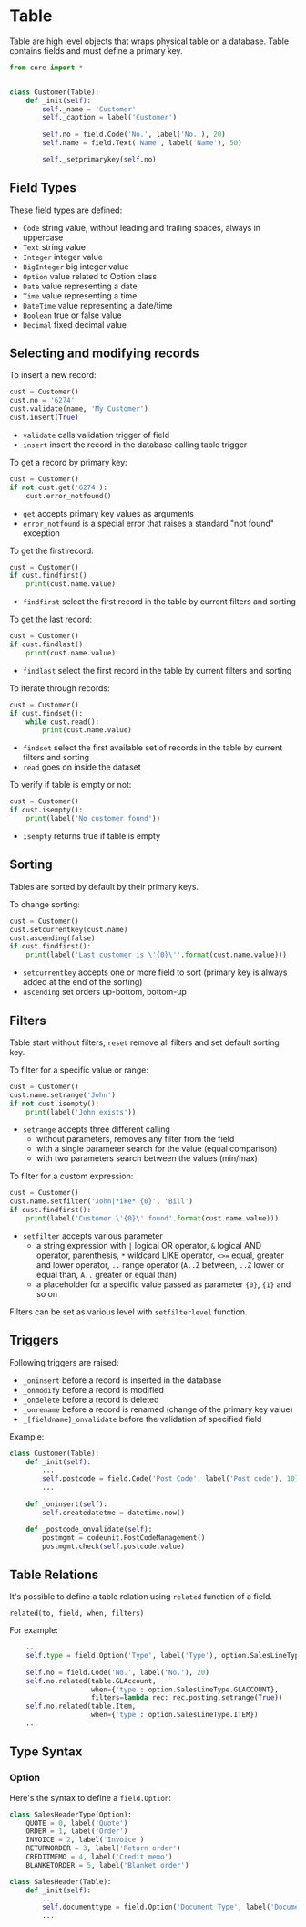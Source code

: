 # Table
Table are high level objects that wraps physical table on a database. Table contains fields and must define a primary key.

```python
from core import *


class Customer(Table):
    def _init(self):
        self._name = 'Customer'
        self._caption = label('Customer')
        
        self.no = field.Code('No.', label('No.'), 20)
        self.name = field.Text('Name', label('Name'), 50)

        self._setprimarykey(self.no)
```
## Field Types
These field types are defined:
* `Code` string value, without leading and trailing spaces,
always in uppercase
* `Text` string value
* `Integer` integer value
* `BigInteger` big integer value
* `Option` value related to Option class
* `Date` value representing a date
* `Time` value representing a time
* `DateTime` value representing a date/time
* `Boolean` true or false value
* `Decimal` fixed decimal value

## Selecting and modifying records
To insert a new record:
```python
cust = Customer()
cust.no = '6274'
cust.validate(name, 'My Customer')
cust.insert(True)
```
* `validate` calls validation trigger of field
* `insert` insert the record in the database calling table trigger

To get a record by primary key:
```python
cust = Customer()
if not cust.get('6274'):
    cust.error_notfound()
```
* `get` accepts primary key values as arguments
* `error_notfound` is a special error that raises a standard "not found" exception

To get the first record:
```python
cust = Customer()
if cust.findfirst()
    print(cust.name.value)
```
* `findfirst` select the first record in the table by current filters and sorting

To get the last record:
```python
cust = Customer()
if cust.findlast()
    print(cust.name.value)
```
* `findlast` select the first record in the table by current filters and sorting

To iterate through records:
```python
cust = Customer()
if cust.findset():
    while cust.read():
        print(cust.name.value)
```
* `findset` select the first available set of records in the table by current filters and sorting
* `read` goes on inside the dataset

To verify if table is empty or not:
```python
cust = Customer()
if cust.isempty():
    print(label('No customer found'))
```
* `isempty` returns true if table is empty

## Sorting
Tables are sorted by default by their primary keys.

To change sorting:
```python
cust = Customer()
cust.setcurrentkey(cust.name)
cust.ascending(false)
if cust.findfirst():
    print(label('Last customer is \'{0}\''.format(cust.name.value)))
```
* `setcurrentkey` accepts one or more field to sort (primary key is always added at the end of the sorting)
* `ascending` set orders up-bottom, bottom-up

## Filters
Table start without filters, `reset` remove all filters and set
default sorting key.

To filter for a specific value or range:
```python
cust = Customer()
cust.name.setrange('John')
if not cust.isempty():
    print(label('John exists'))
```
* `setrange` accepts three different calling
  * without parameters, removes any filter from the field
  * with a single parameter search for the value (equal comparison)
  * with two parameters search between the values (min/max)

To filter for a custom expression:
```python
cust = Customer()
cust.name.setfilter('John|*ike*|{0}', 'Bill')
if cust.findfirst():
    print(label('Customer \'{0}\' found'.format(cust.name.value)))
```
* `setfilter` accepts various parameter
  * a string expression with `|` logical OR operator, `&` logical AND operator, parenthesis, `*` wildcard LIKE operator, `<>=` equal, greater and lower operator, `..` range operator (`A..Z` between, `..Z` lower or equal than, `A..` greater or equal than)
  * a placeholder for a specific value passed as parameter `{0}`, `{1}` and so on

Filters can be set as various level with `setfilterlevel` function.

## Triggers
Following triggers are raised:
* `_oninsert` before a record is inserted in the database
* `_onmodify` before a record is modified 
* `_ondelete` before a record is deleted
* `_onrename` before a record is renamed (change of the primary
key value)
* `_[fieldname]_onvalidate` before the validation of specified
field

Example:
```python
class Customer(Table):
    def _init(self):
        ...
        self.postcode = field.Code('Post Code', label('Post code'), 10)
        ...
        
    def _oninsert(self):
        self.createdatetme = datetime.now()

    def _postcode_onvalidate(self):
        postmgmt = codeunit.PostCodeManagement()
        postmgmt.check(self.postcode.value)
```

## Table Relations
It's possible to define a table relation using `related` function
of a field.

`related(to, field, when, filters)`
 
For example:
```python
    ...
    self.type = field.Option('Type', label('Type'), option.SalesLineType)
    
    self.no = field.Code('No.', label('No.'), 20)
    self.no.related(table.GLAccount,
                    when={'type': option.SalesLineType.GLACCOUNT},
                    filters=lambda rec: rec.posting.setrange(True))
    self.no.related(table.Item,
                    when={'type': option.SalesLineType.ITEM})
    ...
```

## Type Syntax
### Option
Here's the syntax to define a `field.Option`:

```python
class SalesHeaderType(Option):
    QUOTE = 0, label('Quote')
    ORDER = 1, label('Order')
    INVOICE = 2, label('Invoice')
    RETURNORDER = 3, label('Return order')
    CREDITMEMO = 4, label('Credit memo')
    BLANKETORDER = 5, label('Blanket order')

class SalesHeader(Table):
    def _init(self):
        ...
        self.documenttype = field.Option('Document Type', label('Document type'), SalesHeaderType)
        ...
```
